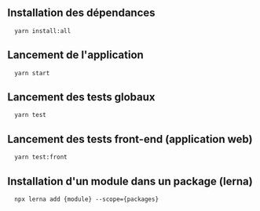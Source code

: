 ## Installation des dépendances
```
  yarn install:all
```
## Lancement de l'application
```
  yarn start
```

## Lancement des tests globaux
```
  yarn test
```

## Lancement des tests front-end (application web)
```
  yarn test:front
```

## Installation d'un module dans un package (lerna)
```
  npx lerna add {module} --scope={packages}
```